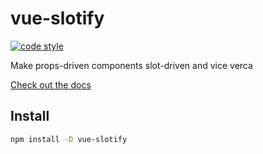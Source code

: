 # vue-slotify

[![code style](https://antfu.me/badge-code-style.svg)](https://github.com/antfu/eslint-config)

Make props-driven components slot-driven and vice verca

[Check out the docs](https://anatolykopyl.github.io/vue-slotify/)

## Install

```sh
npm install -D vue-slotify
```

